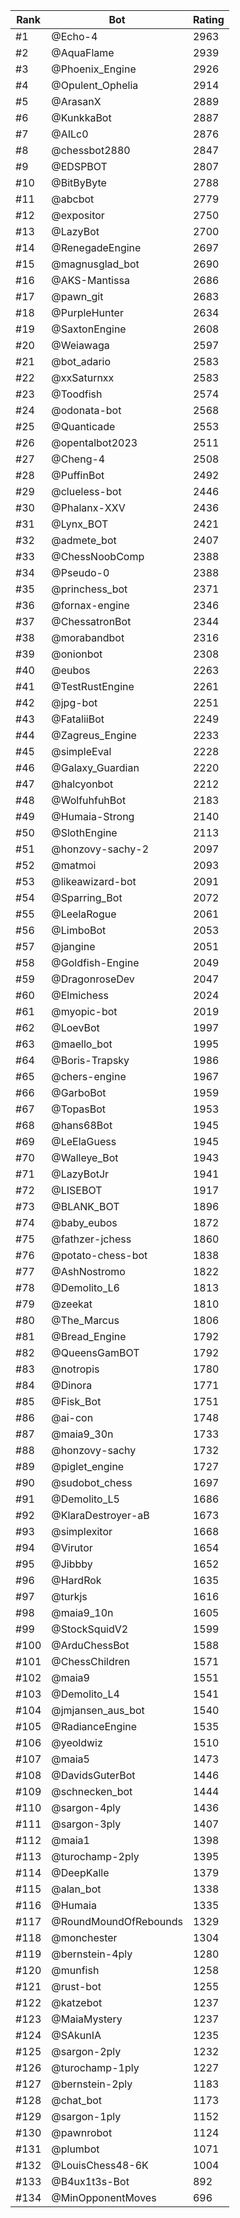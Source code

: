 Rank|Bot|Rating
---|---|---
#1|@Echo-4|2963
#2|@AquaFlame|2939
#3|@Phoenix_Engine|2926
#4|@Opulent_Ophelia|2914
#5|@ArasanX|2889
#6|@KunkkaBot|2887
#7|@AILc0|2876
#8|@chessbot2880|2847
#9|@EDSPBOT|2807
#10|@BitByByte|2788
#11|@abcbot|2779
#12|@expositor|2750
#13|@LazyBot|2700
#14|@RenegadeEngine|2697
#15|@magnusglad_bot|2690
#16|@AKS-Mantissa|2686
#17|@pawn_git|2683
#18|@PurpleHunter|2634
#19|@SaxtonEngine|2608
#20|@Weiawaga|2597
#21|@bot_adario|2583
#22|@xxSaturnxx|2583
#23|@Toodfish|2574
#24|@odonata-bot|2568
#25|@Quanticade|2553
#26|@opentalbot2023|2511
#27|@Cheng-4|2508
#28|@PuffinBot|2492
#29|@clueless-bot|2446
#30|@Phalanx-XXV|2436
#31|@Lynx_BOT|2421
#32|@admete_bot|2407
#33|@ChessNoobComp|2388
#34|@Pseudo-0|2388
#35|@princhess_bot|2371
#36|@fornax-engine|2346
#37|@ChessatronBot|2344
#38|@morabandbot|2316
#39|@onionbot|2308
#40|@eubos|2263
#41|@TestRustEngine|2261
#42|@jpg-bot|2251
#43|@FataliiBot|2249
#44|@Zagreus_Engine|2233
#45|@simpleEval|2228
#46|@Galaxy_Guardian|2220
#47|@halcyonbot|2212
#48|@WolfuhfuhBot|2183
#49|@Humaia-Strong|2140
#50|@SlothEngine|2113
#51|@honzovy-sachy-2|2097
#52|@matmoi|2093
#53|@likeawizard-bot|2091
#54|@Sparring_Bot|2072
#55|@LeelaRogue|2061
#56|@LimboBot|2053
#57|@jangine|2051
#58|@Goldfish-Engine|2049
#59|@DragonroseDev|2047
#60|@Elmichess|2024
#61|@myopic-bot|2019
#62|@LoevBot|1997
#63|@maello_bot|1995
#64|@Boris-Trapsky|1986
#65|@chers-engine|1967
#66|@GarboBot|1959
#67|@TopasBot|1953
#68|@hans68Bot|1945
#69|@LeElaGuess|1945
#70|@Walleye_Bot|1943
#71|@LazyBotJr|1941
#72|@LISEBOT|1917
#73|@BLANK_BOT|1896
#74|@baby_eubos|1872
#75|@fathzer-jchess|1860
#76|@potato-chess-bot|1838
#77|@AshNostromo|1822
#78|@Demolito_L6|1813
#79|@zeekat|1810
#80|@The_Marcus|1806
#81|@Bread_Engine|1792
#82|@QueensGamBOT|1792
#83|@notropis|1780
#84|@Dinora|1771
#85|@Fisk_Bot|1751
#86|@ai-con|1748
#87|@maia9_30n|1733
#88|@honzovy-sachy|1732
#89|@piglet_engine|1727
#90|@sudobot_chess|1697
#91|@Demolito_L5|1686
#92|@KlaraDestroyer-aB|1673
#93|@simplexitor|1668
#94|@Virutor|1654
#95|@Jibbby|1652
#96|@HardRok|1635
#97|@turkjs|1616
#98|@maia9_10n|1605
#99|@StockSquidV2|1599
#100|@ArduChessBot|1588
#101|@ChessChildren|1571
#102|@maia9|1551
#103|@Demolito_L4|1541
#104|@jmjansen_aus_bot|1540
#105|@RadianceEngine|1535
#106|@yeoldwiz|1510
#107|@maia5|1473
#108|@DavidsGuterBot|1446
#109|@schnecken_bot|1444
#110|@sargon-4ply|1436
#111|@sargon-3ply|1407
#112|@maia1|1398
#113|@turochamp-2ply|1395
#114|@DeepKalle|1379
#115|@alan_bot|1338
#116|@Humaia|1335
#117|@RoundMoundOfRebounds|1329
#118|@monchester|1304
#119|@bernstein-4ply|1280
#120|@munfish|1258
#121|@rust-bot|1255
#122|@katzebot|1237
#123|@MaiaMystery|1237
#124|@SAkunIA|1235
#125|@sargon-2ply|1232
#126|@turochamp-1ply|1227
#127|@bernstein-2ply|1183
#128|@chat_bot|1173
#129|@sargon-1ply|1152
#130|@pawnrobot|1124
#131|@plumbot|1071
#132|@LouisChess48-6K|1004
#133|@B4ux1t3s-Bot|892
#134|@MinOpponentMoves|696
